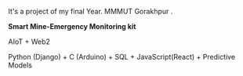 It's a project of my final Year. MMMUT Gorakhpur .

**Smart Mine-Emergency Monitoring kit**

AIoT + Web2

Python (Django) + C (Arduino) + SQL + JavaScript(React) + Predictive Models
